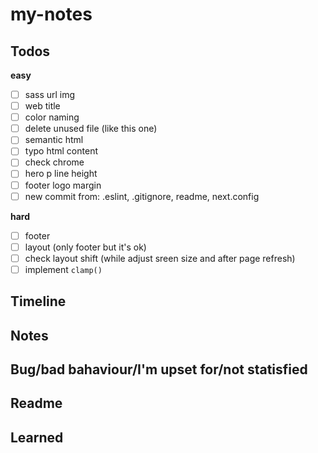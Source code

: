 # my-notes

## Todos
**easy**
- [ ] sass url img
- [ ] web title
- [ ] color naming
- [ ] delete unused file (like this one)
- [ ] semantic html
- [ ] typo html content
- [ ] check chrome
- [ ] hero p line height
- [ ] footer logo margin
- [ ] new commit from: .eslint, .gitignore, readme, next.config

**hard**
- [ ] footer
- [ ] layout (only footer but it's ok)
- [ ] check layout shift (while adjust sreen size and after page refresh)
- [ ] implement `clamp()`

## Timeline

## Notes

## Bug/bad bahaviour/I'm upset for/not statisfied

## Readme

## Learned

